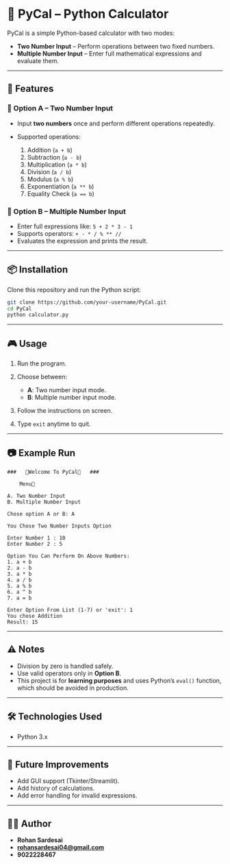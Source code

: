 # 🤖 PyCal – Python Calculator

PyCal is a simple Python-based calculator with two modes:

* **Two Number Input** – Perform operations between two fixed numbers.
* **Multiple Number Input** – Enter full mathematical expressions and evaluate them.

---

## 🚀 Features

### 🔹 Option A – Two Number Input

* Input **two numbers** once and perform different operations repeatedly.
* Supported operations:

  1. Addition (`a + b`)
  2. Subtraction (`a - b`)
  3. Multiplication (`a * b`)
  4. Division (`a / b`)
  5. Modulus (`a % b`)
  6. Exponentiation (`a ** b`)
  7. Equality Check (`a == b`)

### 🔹 Option B – Multiple Number Input

* Enter full expressions like: `5 + 2 * 3 - 1`
* Supports operators: `+ - * / % ** //`
* Evaluates the expression and prints the result.

---

## 📦 Installation

Clone this repository and run the Python script:

```bash
git clone https://github.com/your-username/PyCal.git
cd PyCal
python calculator.py
```

---

## 🎮 Usage

1. Run the program.
2. Choose between:

   * **A**: Two number input mode.
   * **B**: Multiple number input mode.
3. Follow the instructions on screen.
4. Type `exit` anytime to quit.

---

## 📷 Example Run

```text
###   🤖Welcome To PyCal🤖   ###

	Menu📱

A. Two Number Input
B. Multiple Number Input

Chose option A or B: A

You Chose Two Number Inputs Option

Enter Number 1 : 10
Enter Number 2 : 5

Option You Can Perform On Above Numbers:
1. a + b
2. a - b
3. a * b
4. a / b
5. a % b
6. a ^ b
7. a = b

Enter Option From List (1-7) or 'exit': 1
You chose Addition
Result: 15
```

---

## ⚠️ Notes

* Division by zero is handled safely.
* Use valid operators only in **Option B**.
* This project is for **learning purposes** and uses Python’s `eval()` function, which should be avoided in production.

---

## 🛠️ Technologies Used

* Python 3.x

---

## 📌 Future Improvements

* Add GUI support (Tkinter/Streamlit).
* Add history of calculations.
* Add error handling for invalid expressions.

---

## 👨‍💻 Author

* **Rohan Sardesai**
* **rohansardesai04@gmail.com**
* **9022228467**
